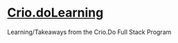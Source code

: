 # [Crio.doLearning](https://dionnenoellabarretto.github.io/Crio.doLearning-/)

Learning/Takeaways from the Crio.Do Full Stack Program

